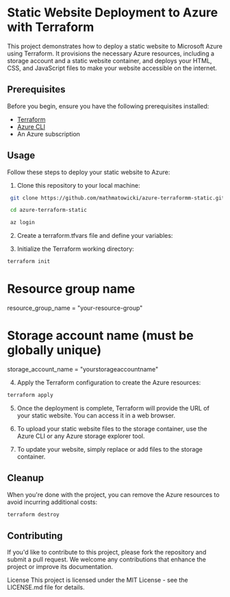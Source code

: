 # Static Website Deployment to Azure with Terraform

This project demonstrates how to deploy a static website to Microsoft Azure using Terraform. It provisions the necessary Azure resources, including a storage account and a static website container, and deploys your HTML, CSS, and JavaScript files to make your website accessible on the internet.

## Prerequisites

Before you begin, ensure you have the following prerequisites installed:

- [Terraform](https://www.terraform.io/downloads.html)
- [Azure CLI](https://docs.microsoft.com/en-us/cli/azure/install-azure-cli)
- An Azure subscription

## Usage

Follow these steps to deploy your static website to Azure:

1. Clone this repository to your local machine:

  ```bash
   git clone https://github.com/mathmatowicki/azure-terraformm-static.git
  ```
  ```bash
   cd azure-terraform-static
  ```
  ```bash
   az login
  ```
2. Create a terraform.tfvars file and define your variables:

3. Initialize the Terraform working directory:
  ```bash
  terraform init
  ```
# Resource group name
resource_group_name = "your-resource-group"

# Storage account name (must be globally unique)
storage_account_name = "yourstorageaccountname"

4. Apply the Terraform configuration to create the Azure resources:

  ```bash
  terraform apply
  ```
5. Once the deployment is complete, Terraform will provide the URL of your static website. You can access it in a web browser.

6. To upload your static website files to the storage container, use the Azure CLI or any Azure storage explorer tool.

7. To update your website, simply replace or add files to the storage container.

## Cleanup
When you're done with the project, you can remove the Azure resources to avoid incurring additional costs:

```bash
terraform destroy
```
## Contributing
If you'd like to contribute to this project, please fork the repository and submit a pull request. We welcome any contributions that enhance the project or improve its documentation.

License
This project is licensed under the MIT License - see the LICENSE.md file for details.



